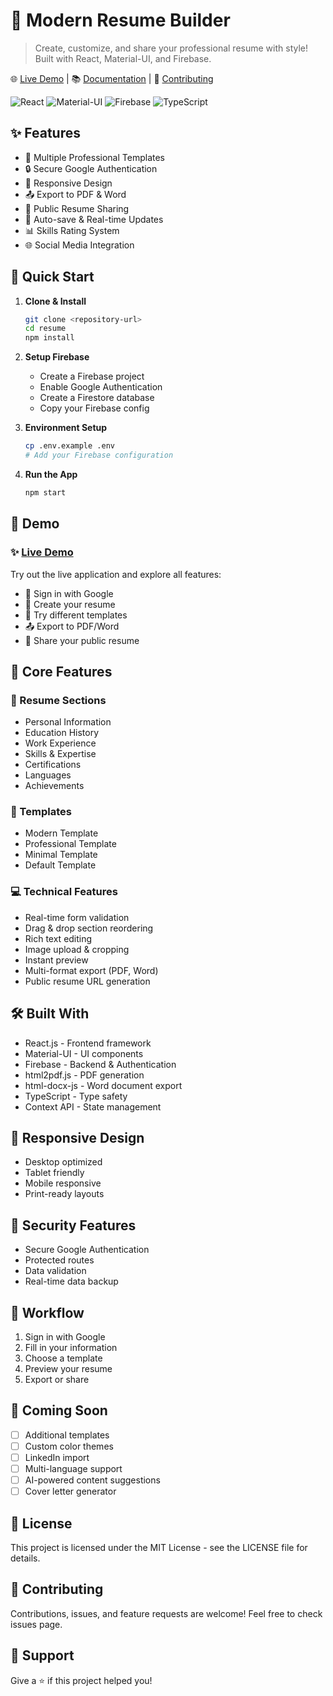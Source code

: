 # 📝 Modern Resume Builder

> Create, customize, and share your professional resume with style! Built with React, Material-UI, and Firebase.

🌐 [Live Demo](https://numaan7.github.io/Resume) | 📚 [Documentation](#-features) | 🤝 [Contributing](#-contributing)

![React](https://img.shields.io/badge/React-20232A?style=for-the-badge&logo=react&logoColor=61DAFB)
![Material-UI](https://img.shields.io/badge/Material--UI-0081CB?style=for-the-badge&logo=material-ui&logoColor=white)
![Firebase](https://img.shields.io/badge/Firebase-FFCA28?style=for-the-badge&logo=firebase&logoColor=black)
![TypeScript](https://img.shields.io/badge/TypeScript-007ACC?style=for-the-badge&logo=typescript&logoColor=white)

## ✨ Features

- 🎨 Multiple Professional Templates
- 🔒 Secure Google Authentication
- 📱 Responsive Design
- 📤 Export to PDF & Word
- 🔗 Public Resume Sharing
- 💾 Auto-save & Real-time Updates
- 📊 Skills Rating System
- 🌐 Social Media Integration

## 🚀 Quick Start

1. **Clone & Install**
   ```bash
   git clone <repository-url>
   cd resume
   npm install
   ```

2. **Setup Firebase**
   - Create a Firebase project
   - Enable Google Authentication
   - Create a Firestore database
   - Copy your Firebase config

3. **Environment Setup**
   ```bash
   cp .env.example .env
   # Add your Firebase configuration
   ```

4. **Run the App**
   ```bash
   npm start
   ```

## 🚀 Demo

### ✨ [Live Demo](https://numaan7.github.io/Resume)

Try out the live application and explore all features:
- 🔐 Sign in with Google
- 📝 Create your resume
- 🎨 Try different templates
- 📤 Export to PDF/Word
- 🔗 Share your public resume

## 🎯 Core Features

### 📄 Resume Sections
- Personal Information
- Education History
- Work Experience
- Skills & Expertise
- Certifications
- Languages
- Achievements

### 🎨 Templates
- Modern Template
- Professional Template
- Minimal Template
- Default Template

### 💻 Technical Features
- Real-time form validation
- Drag & drop section reordering
- Rich text editing
- Image upload & cropping
- Instant preview
- Multi-format export (PDF, Word)
- Public resume URL generation

## 🛠️ Built With
- React.js - Frontend framework
- Material-UI - UI components
- Firebase - Backend & Authentication
- html2pdf.js - PDF generation
- html-docx-js - Word document export
- TypeScript - Type safety
- Context API - State management

## 📱 Responsive Design
- Desktop optimized
- Tablet friendly
- Mobile responsive
- Print-ready layouts

## 🔐 Security Features
- Secure Google Authentication
- Protected routes
- Data validation
- Real-time data backup

## 🔄 Workflow
1. Sign in with Google
2. Fill in your information
3. Choose a template
4. Preview your resume
5. Export or share

## 🌟 Coming Soon
- [ ] Additional templates
- [ ] Custom color themes
- [ ] LinkedIn import
- [ ] Multi-language support
- [ ] AI-powered content suggestions
- [ ] Cover letter generator

## 📖 License
This project is licensed under the MIT License - see the LICENSE file for details.

## 🤝 Contributing
Contributions, issues, and feature requests are welcome! Feel free to check issues page.

## 💖 Support
Give a ⭐️ if this project helped you!
